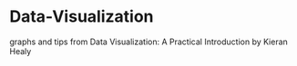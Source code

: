 # Data-Visualization
graphs and tips from Data Visualization: A Practical Introduction by Kieran Healy
